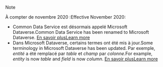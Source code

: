 > [!NOTE]
> <span data-ttu-id="1a7a9-101">À compter de novembre 2020 :</span><span class="sxs-lookup"><span data-stu-id="1a7a9-101">Effective November 2020:</span></span>
> - <span data-ttu-id="1a7a9-102">Common Data Service est désormais appelé Microsoft Dataverse.</span><span class="sxs-lookup"><span data-stu-id="1a7a9-102">Common Data Service has been renamed to Microsoft Dataverse.</span></span> [<span data-ttu-id="1a7a9-103">En savoir plus</span><span class="sxs-lookup"><span data-stu-id="1a7a9-103">Learn more</span></span>](https://aka.ms/PAuAppBlog)
> - <span data-ttu-id="1a7a9-104">Dans Microsoft Dataverse, certains termes ont été mis à jour.</span><span class="sxs-lookup"><span data-stu-id="1a7a9-104">Some terminology in Microsoft Dataverse has been updated.</span></span> <span data-ttu-id="1a7a9-105">Par exemple, *entité* a été remplacé par *table* et *champ* par *colonne*.</span><span class="sxs-lookup"><span data-stu-id="1a7a9-105">For example, *entity* is now *table* and *field* is now *column*.</span></span> [<span data-ttu-id="1a7a9-106">En savoir plus</span><span class="sxs-lookup"><span data-stu-id="1a7a9-106">Learn more</span></span>](https://go.microsoft.com/fwlink/?linkid=2147247)